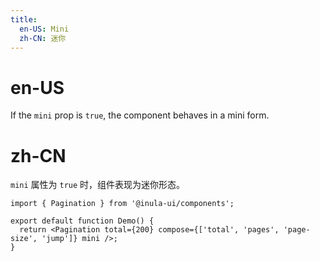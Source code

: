 ```yaml
---
title:
  en-US: Mini
  zh-CN: 迷你
---
```


# en-US

If the `mini` prop is `true`, the component behaves in a mini form.

# zh-CN

`mini` 属性为 `true` 时，组件表现为迷你形态。

```tsx
import { Pagination } from '@inula-ui/components';

export default function Demo() {
  return <Pagination total={200} compose={['total', 'pages', 'page-size', 'jump']} mini />;
}
```
